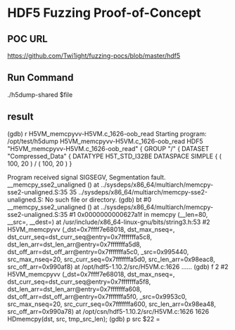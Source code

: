# HDF5 Fuzzing Proof-of-Concept

## POC URL
https://github.com/Twi1ight/fuzzing-pocs/blob/master/hdf5



## Run Command
./h5dump-shared $file

## result
(gdb) r H5VM_memcpyvv-H5VM.c_1626-oob_read
Starting program: /opt/test/h5dump H5VM_memcpyvv-H5VM.c_1626-oob_read
HDF5 "H5VM_memcpyvv-H5VM.c_1626-oob_read" {
GROUP "/" {
   DATASET "Compressed_Data" {
      DATATYPE  H5T_STD_I32BE
      DATASPACE  SIMPLE { ( 100, 20 ) / ( 100, 20 ) }

Program received signal SIGSEGV, Segmentation fault.
__memcpy_sse2_unaligned () at ../sysdeps/x86_64/multiarch/memcpy-sse2-unaligned.S:35
35	../sysdeps/x86_64/multiarch/memcpy-sse2-unaligned.S: No such file or directory.
(gdb) bt
#0  __memcpy_sse2_unaligned () at ../sysdeps/x86_64/multiarch/memcpy-sse2-unaligned.S:35
#1  0x0000000000627a1f in memcpy (__len=80, __src=<optimized out>, __dest=<optimized out>) at /usr/include/x86_64-linux-gnu/bits/string3.h:53
#2  H5VM_memcpyvv (_dst=0x7ffff7e68018, dst_max_nseq=<optimized out>, dst_curr_seq=dst_curr_seq@entry=0x7fffffffa5c8, dst_len_arr=dst_len_arr@entry=0x7fffffffa5d8, 
    dst_off_arr=dst_off_arr@entry=0x7fffffffa5c0, _src=0x995440, src_max_nseq=20, src_curr_seq=0x7fffffffa5d0, src_len_arr=0x98eac8, src_off_arr=0x990af8) at /opt/hdf5-1.10.2/src/H5VM.c:1626
......
(gdb) f 2
#2  H5VM_memcpyvv (_dst=0x7ffff7e68018, dst_max_nseq=<optimized out>, dst_curr_seq=dst_curr_seq@entry=0x7fffffffa5f8, dst_len_arr=dst_len_arr@entry=0x7fffffffa608, 
    dst_off_arr=dst_off_arr@entry=0x7fffffffa5f0, _src=0x9953c0, src_max_nseq=20, src_curr_seq=0x7fffffffa600, src_len_arr=0x98ea48, src_off_arr=0x990a78) at /opt/csn/hdf5-1.10.2/src/H5VM.c:1626
1626	            HDmemcpy(dst, src, tmp_src_len);
(gdb) p src
$22 = <optimized out>